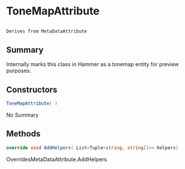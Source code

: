 # ToneMapAttribute

## 
```c#
Derives from MetaDataAttribute
```

## Summary

Internally marks this class in Hammer as a tonemap entity for preview purposes.
## Constructors

```c#
ToneMapAttribute( ) 
```
No Summary
## Methods

```c#
override void AddHelpers( List<Tuple<string, string[]>> helpers) 
```
OverridesMetaDataAttribute.AddHelpers
